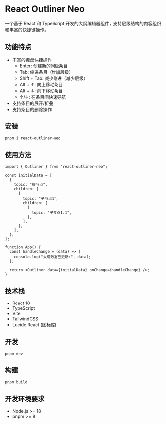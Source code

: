 # React Outliner Neo

一个基于 React 和 TypeScript 开发的大纲编辑器组件，支持层级结构的内容组织和丰富的快捷键操作。

## 功能特点

- 丰富的键盘快捷操作
  - Enter: 创建新的同级条目
  - Tab: 缩进条目（增加层级）
  - Shift + Tab: 减少缩进（减少层级）
  - Alt + ↑: 向上移动条目
  - Alt + ↓: 向下移动条目
  - ↑/↓: 在条目间快速导航
- 支持条目的展开/折叠
- 支持条目的删除操作

## 安装

```bash
pnpm i react-outliner-neo
```

## 使用方法

```tsx
import { Outliner } from "react-outliner-neo";

const initialData = [
  {
    topic: "根节点",
    children: [
      {
        topic: "子节点1",
        children: [
          {
            topic: "子节点1.1",
          },
        ],
      },
    ],
  },
];

function App() {
  const handleChange = (data) => {
    console.log("大纲数据已更新:", data);
  };

  return <Outliner data={initialData} onChange={handleChange} />;
}
```

## 技术栈

- React 18
- TypeScript
- Vite
- TailwindCSS
- Lucide React (图标库)

## 开发

```bash
pnpm dev
```

## 构建

```bash
pnpm build
```

## 开发环境要求

- Node.js >= 18
- pnpm >= 8

